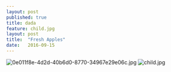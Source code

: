```yaml
---
layout: post
published: true
title: dada
feature: child.jpg
layout: post
title:  "Fresh Apples"
date:   2016-09-15
---
```

![0e011f8e-4d2d-40b6d0-8770-34967e29e06c.jpg]({{site.baseurl}}/assets/images/posts/0e011f8e-4d2d-40b6d0-8770-34967e29e06c.jpg)
![child.jpg]({{site.baseurl}}/assets/images/posts/child.jpg)
